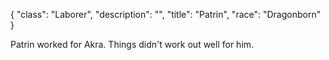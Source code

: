 {
    "class": "Laborer",
    "description": "",
    "title": "Patrin",
    "race": "Dragonborn"
}

Patrin worked for Akra. Things didn't work out well for him.
